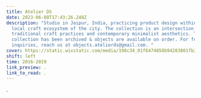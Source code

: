 ```yaml
---
title: Atelier DS
date: 2023-06-08T17:43:26.248Z
description: "Studio in Jaipur, India, practicing product design within the
  local craft ecosystem of the city. The collection is an intersection of
  traditional craft practices and contemporary minimalist aesthetics. The
  collection has been archived & objects are available on order. For further
  inquiries, reach us at objects.atelierds@gmail.com. "
cover: https://static.wixstatic.com/media/198c34_01f6474858b94283801fb2b2173b7d16~mv2.jpg/v1/fill/w_981,h_651,al_c,q_85,usm_0.66_1.00_0.01,enc_auto/198c34_01f6474858b94283801fb2b2173b7d16~mv2.jpg
shift: left
time: 2016-2019
link_preview: .
link_to_read: .
---
```

.